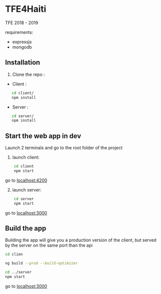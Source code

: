 # TFE4Haiti
TFE 2018 - 2019

requirements:
 - expressjs
 - mongodb

## Installation
1. Clone the repo :

 - Client :
 ```bash
    cd client/
    npm install

 ```
 - Server :
 ```bash
    cd server/
    npm install
 ```

## Start the web app in dev

Launch 2 terminals and go to the root folder of the project

1. launch client:
```bash
    cd client
    npm start
```
go to [localhost:4200]()

2. launch server:
```bash
    cd server
    npm start
```

go to [localhost:3000]()

## Build the app

Building the app will give you a production version of the client, but served by the server on the same port than the api
```bash
cd clien

ng build --prod --build-optimizer

cd ../server
npm start
```

go to [localhost:3000]()
